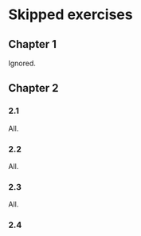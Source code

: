 # Skipped exercises

## Chapter 1

Ignored.

## Chapter 2

### 2.1

All.

### 2.2

All.

### 2.3

All.

### 2.4
